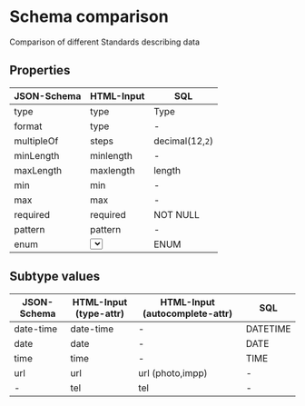 # Schema comparison
Comparison of different Standards describing data


## Properties

| JSON-Schema   | HTML-Input    | SQL             |
| ------------- | ------------- | --------------- |
| type          | type          | Type            |
| format        | type          | -               |
| multipleOf    | steps         | decimal(12,`2`) |
| minLength     | minlength     | -               |
| maxLength     | maxlength     | length          |
| min           | min           | -               |
| max           | max           | -               |
| required      | required      | NOT NULL        |
| pattern       | pattern       | -               |
| enum          | <select>      | ENUM            |


## Subtype values


| JSON-Schema   | HTML-Input (type-attr)  | HTML-Input (autocomplete-attr) | SQL      |
| ------------- | ----------------------- | ------------------------------ | -------- |
| date-time     | date-time               | -                              | DATETIME | 
| date          | date                    | -                              | DATE     |
| time          | time                    | -                              | TIME     |
| url           | url                     | url (photo,impp)               | -        |
| -             | tel                     | tel                            | -        |

